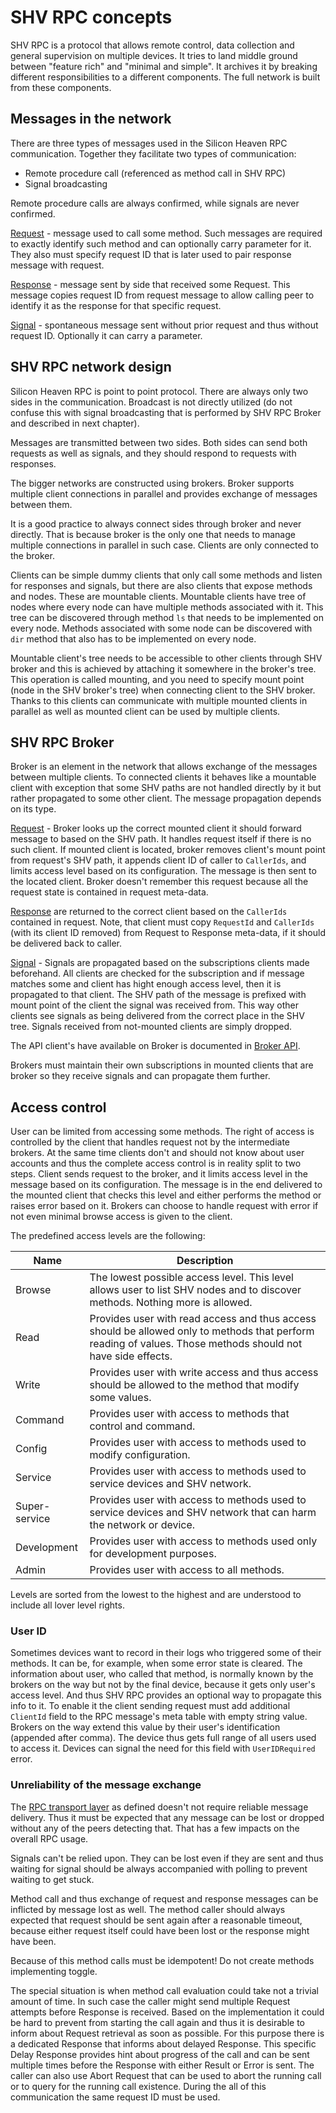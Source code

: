 # SHV RPC concepts

SHV RPC is a protocol that allows remote control, data collection and general
supervision on multiple devices. It tries to land middle ground between "feature
rich" and "minimal and simple". It archives it by breaking different
responsibilities to a different components. The full network is built from these
components.

## Messages in the network

There are three types of messages used in the Silicon Heaven RPC communication.
Together they facilitate two types of communication:

* Remote procedure call (referenced as method call in SHV RPC)
* Signal broadcasting

Remote procedure calls are always confirmed, while signals are never confirmed.

[Request](rpcmessage.md#request) - message used to call some method. Such
messages are required to exactly identify such method and can optionally carry
parameter for it. They also must specify request ID that is later used to pair
response message with request.

[Response](rpcmessage.md#response) - message sent by side that received
some Request. This message copies request ID from request message to allow
calling peer to identify it as the response for that specific request.

[Signal](rpcmessage.md#signal) - spontaneous message sent without prior
request and thus without request ID. Optionally it can carry a parameter.

## SHV RPC network design

Silicon Heaven RPC is point to point protocol. There are always only two sides
in the communication. Broadcast is not directly utilized (do not confuse this
with signal broadcasting that is performed by SHV RPC Broker and described in
next chapter).

Messages are transmitted between two sides. Both sides can send both requests as
well as signals, and they should respond to requests with responses.

The bigger networks are constructed using brokers. Broker supports multiple
client connections in parallel and provides exchange of messages between them.

It is a good practice to always connect sides through broker and never directly.
That is because broker is the only one that needs to manage multiple connections
in parallel in such case. Clients are only connected to the broker.

Clients can be simple dummy clients that only call some methods and listen for
responses and signals, but there are also clients that expose methods and nodes.
These are mountable clients. Mountable clients have tree of nodes where every
node can have multiple methods associated with it. This tree can be discovered
through method `ls` that needs to be implemented on every node. Methods
associated with some node can be discovered with `dir` method that also has to
be implemented on every node.

Mountable client's tree needs to be accessible to other clients through SHV
broker and this is achieved by attaching it somewhere in the broker's tree. This
operation is called mounting, and you need to specify mount point (node in the
SHV broker's tree) when connecting client to the SHV broker. Thanks to this
clients can communicate with multiple mounted clients in parallel as well as
mounted client can be used by multiple clients.


## SHV RPC Broker

Broker is an element in the network that allows exchange of the messages between
multiple clients. To connected clients it behaves like a mountable client with
exception that some SHV paths are not handled directly by it but rather
propagated to some other client. The message propagation depends on its type.

[Request](rpcmessage.md#request) - Broker looks up the correct mounted client it
should forward message to based on the SHV path. It handles request itself if
there is no such client. If mounted client is located, broker removes client's
mount point from request's SHV path, it appends client ID of caller to
`CallerIds`, and limits access level based on its configuration. The message is
then sent to the located client. Broker doesn't remember this request because
all the request state is contained in request meta-data.

[Response](rpcmessage.md#response) are returned to the correct client based on
the `CallerIds` contained in request. Note, that client must copy `RequestId`
and `CallerIds` (with its client ID removed) from Request to Response meta-data,
if it should be delivered back to caller.

[Signal](rpcmessage.md#signal) - Signals are propagated based on the
subscriptions clients made beforehand. All clients are checked for the
subscription and if message matches some and client has hight enough access
level, then it is propagated to that client. The SHV path of the message is
prefixed with mount point of the client the signal was received from. This way
other clients see signals as being delivered from the correct place in the SHV
tree. Signals received from not-mounted clients are simply dropped.

The API client's have available on Broker is documented in [Broker
API](./rpcmethods/broker.md).

Brokers must maintain their own subscriptions in mounted clients that are broker
so they receive signals and can propagate them further.


## Access control

User can be limited from accessing some methods. The right of access is
controlled by the client that handles request not by the intermediate brokers.
At the same time clients don't and should not know about user accounts and thus
the complete access control is in reality split to two steps. Client sends
request to the broker, and it limits access level in the message based on
its configuration. The message is in the end delivered to the mounted client
that checks this level and either performs the method or raises error based on
it. Brokers can choose to handle request with error if not even minimal browse
access is given to the client.

The predefined access levels are the following:

| Name          | Description                                                                                                                                                  |
|---------------|--------------------------------------------------------------------------------------------------------------------------------------------------------------|
| Browse        | The lowest possible access level. This level allows user to list SHV nodes and to discover methods. Nothing more is allowed.                                 |
| Read          | Provides user with read access and thus access should be allowed only to methods that perform reading of values. Those methods should not have side effects. |
| Write         | Provides user with write access and thus access should be allowed to the method that modify some values.                                                     |
| Command       | Provides user with access to methods that control and command.                                                                                               |
| Config        | Provides user with access to methods used to modify configuration.                                                                                           |
| Service       | Provides user with access to methods used to service devices and SHV network.                                                                                |
| Super-service | Provides user with access to methods used to service devices and SHV network that can harm the network or device.                                            |
| Development   | Provides user with access to methods used only for development purposes.                                                                                     |
| Admin         | Provides user with access to all methods.                                                                                                                    |

Levels are sorted from the lowest to the highest and are understood to include
all lover level rights.

### User ID

Sometimes devices want to record in their logs who triggered some of their
methods. It can be, for example, when some error state is cleared. The
information about user, who called that method, is normally known by the brokers
on the way but not by the final device, because it gets only user's access
level. And thus SHV RPC provides an optional way to propagate this info to it.
To enable it the client sending request must add additional `ClientId` field to
the RPC message's meta table with empty string value. Brokers on the way extend
this value by their user's identification (appended after comma). The device
thus gets full range of all users used to access it. Devices can signal the need
for this field with `UserIDRequired` error.

### Unreliability of the message exchange

The [RPC transport layer](./rpctransportlayer.md) as defined doesn't not require
reliable message delivery. Thus it must be expected that any message can be lost
or dropped without any of the peers detecting that. That has a few impacts on
the overall RPC usage.

Signals can't be relied upon. They can be lost even if they are sent and thus
waiting for signal should be always accompanied with polling to prevent waiting
to get stuck.

Method call and thus exchange of request and response messages can be inflicted
by message lost as well. The method caller should always expected that request
should be sent again after a reasonable timeout, because either request itself
could have been lost or the response might have been.

Because of this method calls must be idempotent! Do not create methods
implementing toggle.

The special situation is when method call evaluation could take not a trivial
amount of time. In such case the caller might send multiple Request attempts
before Response is received. Based on the implementation it could be hard to
prevent from starting the call again and thus it is desirable to inform about
Request retrieval as soon as possible. For this purpose there is a dedicated
Response that informs about delayed Response. This specific Delay Response
provides hint about progress of the call and can be sent multiple times before
the Response with either Result or Error is sent. The caller can also use Abort
Request that can be used to abort the running call or to query for the running
call existence. During the all of this communication the same request ID must be
used.

